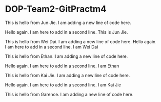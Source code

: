 # DOP-Team2-GitPractm4

This is hello from Jun Jie. I am adding a new line of code here.



Hello again. I am here to add in a second line. This is Jun Jie.

This is hello from Wei Dai. I am adding a new line of code here.
Hello again. I am here to add in a second line. I am Wei Dai



This is hello from Ethan. I am adding a new line of code here.

Hello again. I am here to add in a second line. I am Ethan



This is hello from Kai Jie. I am adding a new line of code here.

Hello again. I am here to add in a second line. I am Kai Jie

This is hello from Garence. I am adding a new line of
code here.